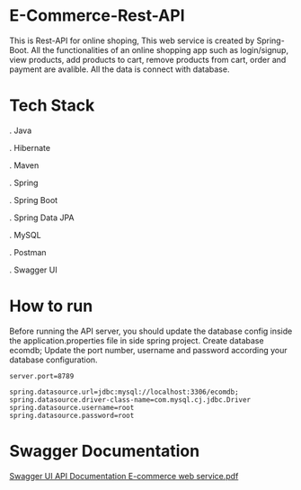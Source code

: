 # E-Commerce-Rest-API
This is Rest-API for online shoping, This web service is created by Spring-Boot. All the functionalities of an online shopping app such as login/signup, view products, add products to cart, remove products from cart, order and payment are avalible. All the data is connect with database.
# Tech Stack
. Java

. Hibernate

. Maven

. Spring

. Spring Boot

. Spring Data JPA

. MySQL

. Postman

. Swagger UI


# How to run
Before running the API server, you should update the database config inside the application.properties file in side spring project.
Create database ecomdb;
Update the port number, username and password according your database configuration.

    server.port=8789

    spring.datasource.url=jdbc:mysql://localhost:3306/ecomdb;
    spring.datasource.driver-class-name=com.mysql.cj.jdbc.Driver
    spring.datasource.username=root
    spring.datasource.password=root
   
# Swagger Documentation
[Swagger UI API Documentation E-commerce web service.pdf](https://github.com/Grajoria0083/E-Commerce-API/files/10553814/screencapture-localhost-8789-swagger-ui-2023-02-01-10_59_44.pdf)
